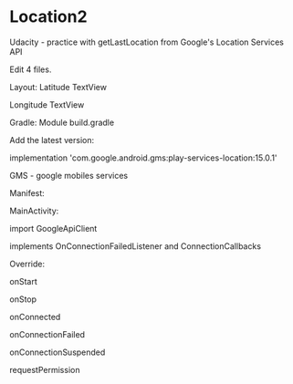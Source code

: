 # Location2
Udacity - practice with getLastLocation from Google's Location Services API

Edit 4 files.

Layout:
Latitude TextView

Longitude TextView

Gradle:
Module build.gradle

Add the latest version:

implementation 'com.google.android.gms:play-services-location:15.0.1'


GMS - google mobiles services


Manifest:

<meta-data android:name="com.google.android.gms.version" android:value="@integer/google_play_services_version"/>

<uses-permission android:name="android.permission.ACCESS_FINE_LOCATION"/>

MainActivity:

import GoogleApiClient

implements OnConnectionFailedListener and ConnectionCallbacks

Override:

onStart

onStop


onConnected

onConnectionFailed

onConnectionSuspended


requestPermission
